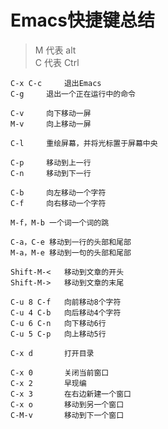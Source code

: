 # Emacs快捷键总结

> M 代表 alt  
> C 代表 Ctrl

	C-x C-c		退出Emacs
	C-g		退出一个正在运行中的命令

	C-v		向下移动一屏
	M-v		向上移动一屏

	C-l		重绘屏幕，并将光标置于屏幕中央

	C-p		移动到上一行
	C-n		移动到下一行

	C-b		向左移动一个字符
	C-f		向右移动一个字符

	M-f，M-b	一个词一个词的跳

	C-a，C-e	移动到一行的头部和尾部
	M-a，M-e	移动到一句的头部和尾部

	Shift-M-<	移动到文章的开头
	Shift-M-> 	移动到文章的末尾

	C-u 8 C-f	向前移动8个字符
	C-u 4 C-b	向后移动4个字符
	C-u 6 C-n	向下移动6行
	C-u 5 C-p	向上移动5行

	C-x d		打开目录
	
	C-x 0		关闭当前窗口
	C-x 2		早现编
	C-x 3		在右边新建一个窗口
	C-x o		移动到另一个窗口
	C-M-v		移动到下一个窗口